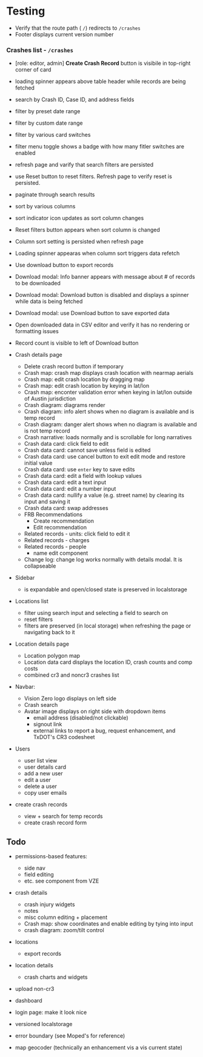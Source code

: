# Testing


- Verify that the route path ( `/`) redirects to `/crashes`
- Footer displays current version number
  
###  Crashes list - `/crashes`
  - [role: editor, admin] **Create Crash Record** button is visibile in top-right corner of card
  - loading spinner appears above table header while records are being fetched
  - search by Crash ID, Case ID, and address fields
  - filter by preset date range
  - filter by custom date range
  - filter by various card switches
  - filter menu toggle shows a badge with how many fitler switches are enabled
  - refresh page and varify that search filters are persisted
  - use Reset button to reset filters. Refresh page to verify reset is persisted.
  - paginate through search results
  - sort by various columns
  - sort indicator icon updates as sort column changes
  - Reset filters button appears when sort column is changed
  - Column sort setting is persisted when refresh page
  - Loading spinner appearas when column sort triggers data refetch
  - Use download button to export records
  - Download modal: Info banner appears with message about # of records to be downloaded
  - Download modal: Download button is disabled and displays a spinner while data is being fetched
  - Download modal: use Download button to save exported data
  - Open downloaded data in CSV editor and verify it has no rendering or formatting issues
  - Record count is visible to left of Download button
- Crash details page
  - Delete crash record button if temporary
  - Crash map: crash map displays crash location with nearmap aerials
  - Crash map: edit crash location by dragging map
  - Crash map: edit crash location by keying in lat/lon
  - Crash map: enconter validation error when keying in lat/lon outside of Austin jurisdiction
  - Crash diagram: diagrams render
  - Crash diagram: info alert shows when no diagram is available and is temp record
  - Crash diagram: danger alert shows when no diagram is available and is not temp record
  - Crash narrative: loads normally and is scrollable for long narratives
  - Crash data card: click field to edit
  - Crash data card: cannot save unless field is edited
  - Crash data card: use cancel button to exit edit mode and restore initial value
  - Crash data card: use `enter` key to save edits
  - Crash data card: edit a field with lookup values
  - Crash data card: edit a text input
  - Crash data card: edit a number input
  - Crash data card: nullify a value (e.g. street name) by clearing its input and saving it
  - Crash data card: swap addresses
  - FRB Recommendations
    - Create recommendation
    - Edit recommendation
  - Related records - units: click field to edit it
  - Related records - charges
  - Related records - people
    - name edit component
  - Change log: change log works normally with details modal. It is collapseable
- Sidebar
  - is expandable and open/closed state is preserved in localstorage
- Locations list
  - filter using search input and selecting a field to search on
  - reset filters
  - filters are preserved (in local storage) when refreshing the page or navigating back to it
- Location details page
  - Location polygon map
  - Location data card displays the location ID, crash counts and comp costs
  - combined cr3 and noncr3 crashes list
- Navbar:
  - Vision Zero logo displays on left side
  - Crash search
  - Avatar image displays on right side with dropdown items
    - email address (disabled/not clickable)
    - signout link
    - external links to report a bug, request enhancement, and TxDOT's CR3 codesheet
- Users

  - user list view
  - user details card
  - add a new user
  - edit a user
  - delete a user
  - copy user emails

- create crash records
  - view + search for temp records
  - create crash record form

## Todo

- permissions-based features:
  - side nav
  - field editing
  - etc. see <Can/> component from VZE
- crash details
  - crash injury widgets
  - notes
  - misc column editing + placement
  - Crash map: show coordinates and enable editing by tying into input
  - crash diagram: zoom/tilt control

- locations
  - export records
- location details
  - crash charts and widgets
- upload non-cr3
- dashboard
- login page: make it look nice
- versioned localstorage
- error boundary (see Moped's for reference)
- map geocoder (technically an enhancement vis a vis current state)
 
